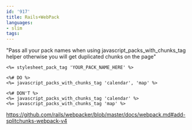 ```yaml
---
id: '917'
title: Rails+WebPack
languages:
- slim
tags:
---
```

"Pass all your pack names when using javascript_packs_with_chunks_tag helper otherwise you will get duplicated chunks on the page"

```slim
<%= stylesheet_pack_tag 'YOUR_PACK_NAME_HERE' %>

<%# DO %>
<%= javascript_packs_with_chunks_tag 'calendar', 'map' %>

<%# DON'T %>
<%= javascript_packs_with_chunks_tag 'calendar' %>
<%= javascript_packs_with_chunks_tag 'map' %>
```

https://github.com/rails/webpacker/blob/master/docs/webpack.md#add-splitchunks-webpack-v4
